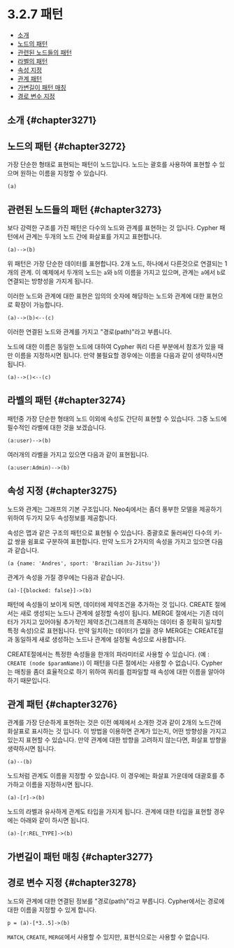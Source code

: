 # 3.2.7 패턴

* [소개](#chapter3271)
* [노드의 패턴](#chapter3272)
* [관련된 노드들의 패턴](#chapter3273)
* [라벨의 패턴](#chapter3274)
* [속성 지정](#chapter3275)
* [관계 패턴](#chapter3276)
* [가변길이 패턴 매칭](#chapter3277)
* [경로 변수 지정](#chapter3278)

## 소개 {#chapter3271}
  
## 노드의 패턴 {#chapter3272}

가장 단순한 형태로 표현되는 패턴이 노드입니다. 노드는 괄호를 사용하여 표현할 수 있으며 원하는 이름을 지정할 수 있습니다.

```cypher
(a)
```

## 관련된 노드들의 패턴 {#chapter3273}

보다 강력한 구조를 가진 패턴은 다수의 노드와 관계를 표현하는 것 입니다. Cypher 패턴에서 관계는 두개의 노드 간에 화살표를 가지고 표현합니다.

```cypher
(a)-->(b)
```

위 패턴은 가장 단순한 데이터를 표현합니다. 2개 노드, 하나에서 다른것으로 연결되는 1개의 관계. 이 예제에서 두개의 노드는 `a`와 `b`의 이름을 가지고 있으며, 관계는 `a`에서 `b`로 연결되는 방향성을 가지게 됩니다.

이러한 노드와 관계에 대한 표현은 임의의 숫자에 해당하는 노드와 관계에 대한 표현으로 확장이 가능합니다.

```cypher
(a)-->(b)<--(c)
```

이러한 연결된 노드와 관계를 가지고 "경로(path)"라고 부릅니다.

노드에 대한 이름은 동일한 노드에 대하여 Cypher 쿼리 다른 부분에서 참조가 있을 때만 이름을 지정하시면 됩니다. 만약 불필요할 경우에는 이름을 다음과 같이 생략하시면 됩니다.

```cypher
(a)-->()<--(c)
```

## 라벨의 패턴 {#chapter3274}

패턴중 가장 단순한 형태의 노드 이외에 속성도 간단히 표현할 수 있습니다. 그중 노드에 필수적인 라벨에 대한 것을 보겠습니다.

```cypher
(a:user)-->(b)
```

여러개의 라벨을 가지고 있으면 다음과 같이 표현됩니다.

```cypher
(a:user:Admin)-->(b)
```

## 속성 지정 {#chapter3275}

노드와 관계는 그래프의 기본 구조입니다. Neo4j에서는 좀더 풍부한 모델을 제공하기 위하여 두가지 모두 속성정보를 제공합니다.

속성은 맵과 같은 구조의 패턴으로 표현될 수 있습니다. 중괄호로 둘러싸인 다수의 키-값 쌍을 쉼표로 구분하여 표현합니다. 만약 노드가 2가지의 속성을 가지고 있으면 다음과 같습니다.

```cypher
(a {name: 'Andres', sport: 'Brazilian Ju-Jitsu'})
```

관계가 속성을 가질 경우에는 다음과 같습니다.

```cypher
(a)-[{blocked: false}]->(b)
```

패턴에 속성들이 보이게 되면, 데이터에 제약조건을 추가하는 것 입니다. CREATE 절에서는 새로 생성되는 노드나 관계에 설정할 속성이 됩니다. MERGE 절에서는 기존 데이터가 가지고 있어야될 추가적인 제약조건(그래프의 존재하는 데이터 중 정확히 일치할 특정 속성)으로 표현됩니다. 만약 일치하는 데이터가 없을 경우 MERGE는 CREATE절과 동일하게 새로 생성하는 노드나 관계에 설정될 속성으로 사용합니다.

CREATE절에서는 특정한 속성들을 한개의 파라미터로 사용할 수 있습니다. (예 : `CREATE (node $paramName)`) 이 패턴을 다른 절에서는 사용할 수 없습니다. Cypher는 매칭을 좀더 효율적으로 하기 위하여 쿼리를 컴파일할 때 속성에 대한 이름을 알아야 하기 때문입니다.

## 관계 패턴 {#chapter3276}

관계를 가장 단순하게 표현하는 것은 이전 예제에서 소개한 것과 같이 2개의 노드간에 화살표로 표시하는 것 입니다. 이 방법을 이용하면 관계가 있는지, 어떤 방향성을 가지고 있는지 표현할 수 있습니다. 만약 관계에 대한 방향을 고려하지 않는다면, 화살표 방향을 생략하시면 됩니다.

```cypher
(a)--(b)
```

노드처럼 관계도 이름을 지정할 수 있습니다. 이 경우에는 화살표 가운데에 대괄호를 추가하고 이름을 지정하시면 됩니다.

```cypher
(a)-[r]->(b)
```

노드의 라벨과 유사하게 관계도 타입을 가지게 됩니다. 관계에 대한 타입을 표현할 경우에는 아래와 같이 하시면 됩니다.

```cypher
(a)-[r:REL_TYPE]->(b)
```

## 가변길이 패턴 매칭 {#chapter3277}

## 경로 변수 지정 {#chapter3278}

노드와 관계에 대한 연결된 정보를 "경로(path)"라고 부릅니다. Cypher에서는 경로에 대한 이름을 지정할 수 있게 합니다.

```cypher
p = (a)-[*3..5]->(b)
```

`MATCH`, `CREATE`, `MERGE`에서 사용할 수 있지만, 표현식으로는 사용할 수 없습니다.